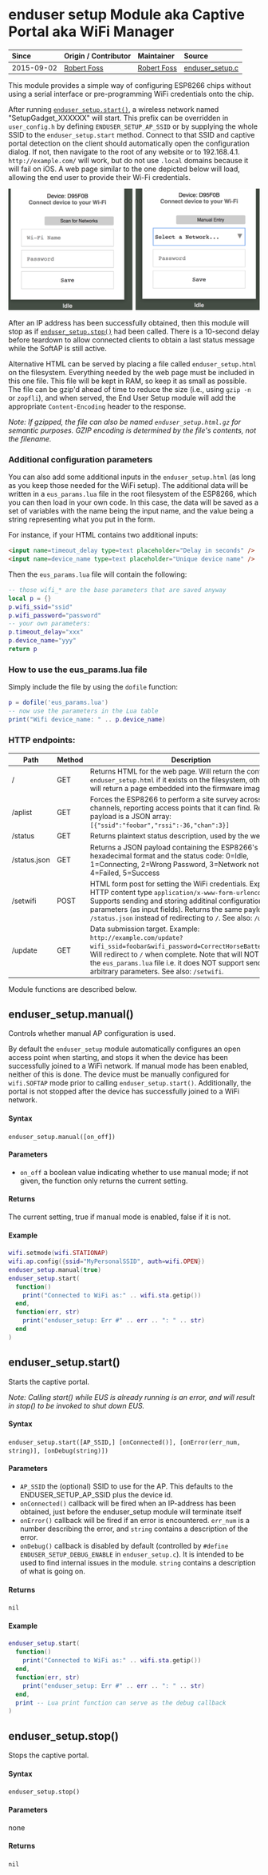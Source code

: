 # enduser setup Module aka Captive Portal aka WiFi Manager
| Since  | Origin / Contributor  | Maintainer  | Source  |
| :----- | :-------------------- | :---------- | :------ |
| 2015-09-02 | [Robert Foss](https://github.com/robertfoss) | [Robert Foss](https://github.com/robertfoss) | [enduser_setup.c](../../app/modules/enduser_setup.c)|

This module provides a simple way of configuring ESP8266 chips without using a
serial interface or pre-programming WiFi credentials onto the chip.

After running [`enduser_setup.start()`](#enduser_setupstart), a wireless 
network named "SetupGadget_XXXXXX" will start. This prefix can be overridden
in `user_config.h` by defining `ENDUSER_SETUP_AP_SSID` or by supplying the whole SSID to the
`enduser_setup.start` method. Connect to that SSID and captive portal detection on the client
should automatically open the configuration dialog. If not, then
navigate to the root of any website or to 192.168.4.1. 
`http://example.com/` will work, but do not use `.local` domains because it 
will fail on iOS. A web page similar to the one depicted below will load, 
allowing the end user to provide their Wi-Fi credentials.

![enduser setup config dialog](../img/enduser-setup-captive-portal.png "enduser setup config dialog")

After an IP address has been successfully obtained, then this module will stop
as if [`enduser_setup.stop()`](#enduser_setupstop) had been called. There is a
10-second delay before teardown to allow connected clients to obtain a last 
status message while the SoftAP is still active.

Alternative HTML can be served by placing a file called `enduser_setup.html` on
the filesystem. Everything needed by the web page must be included in this one
file. This file will be kept in RAM, so keep it as small as possible. The file
can be gzip'd ahead of time to reduce the size (i.e., using `gzip -n` or
`zopfli`), and when served, the End User Setup module will add the appropriate
`Content-Encoding` header to the response.

*Note: If gzipped, the file can also be named `enduser_setup.html.gz` for 
semantic purposes. GZIP encoding is determined by the file's contents, not the
filename.*

### Additional configuration parameters

You can also add some additional inputs in the `enduser_setup.html` (as long as
you keep those needed for the WiFi setup). The additional data will be written
in a `eus_params.lua` file in the root filesystem of the ESP8266, which you can
then load in your own code. In this case, the data will be saved as a set of
variables with the name being the input name, and the value being a string
representing what you put in the form.

For instance, if your HTML contains two additional inputs:

```html
<input name=timeout_delay type=text placeholder="Delay in seconds" />
<input name=device_name type=text placeholder="Unique device name" />
```

Then the `eus_params.lua` file will contain the following:

```lua
-- those wifi_* are the base parameters that are saved anyway
local p = {}
p.wifi_ssid="ssid"
p.wifi_password="password"
-- your own parameters:
p.timeout_delay="xxx"
p.device_name="yyy"
return p
```

### How to use the eus_params.lua file

Simply include the file by using the `dofile` function:
```lua
p = dofile('eus_params.lua')
-- now use the parameters in the Lua table
print("Wifi device_name: " .. p.device_name)
```

### HTTP endpoints:

|Path|Method|Description|
|----|------|-----------|
|/|GET|Returns HTML for the web page. Will return the contents of `enduser_setup.html` if it exists on the filesystem, otherwise will return a page embedded into the firmware image.|
|/aplist|GET|Forces the ESP8266 to perform a site survey across all channels, reporting access points that it can find. Return payload is a JSON array: `[{"ssid":"foobar","rssi":-36,"chan":3}]`|
|/status|GET|Returns plaintext status description, used by the web page|
|/status.json|GET|Returns a JSON payload containing the ESP8266's chip id in hexadecimal format and the status code: 0=Idle, 1=Connecting, 2=Wrong Password, 3=Network not Found, 4=Failed, 5=Success|
|/setwifi|POST|HTML form post for setting the WiFi credentials. Expects HTTP content type `application/x-www-form-urlencoded`. Supports sending and storing additinal configuration parameters (as input fields). Returns the same payload as `/status.json` instead of redirecting to `/`. See also: `/update`.|
|/update|GET|Data submission target. Example: `http://example.com/update?wifi_ssid=foobar&wifi_password=CorrectHorseBatteryStaple`. Will redirect to `/` when complete. Note that will NOT update the `eus_params.lua` file i.e. it does NOT support sending arbitrary parameters. See also: `/setwifi`. |

Module functions are described below.



## enduser_setup.manual()

Controls whether manual AP configuration is used.

By default the `enduser_setup` module automatically configures an open access
point when starting, and stops it when the device has been successfully joined
to a WiFi network. If manual mode has been enabled, neither of this is done.
The device must be manually configured for `wifi.SOFTAP` mode prior to calling 
`enduser_setup.start()`. Additionally, the portal is not stopped after the 
device has successfully joined to a WiFi network.


#### Syntax
`enduser_setup.manual([on_off])`

#### Parameters
  - `on_off` a boolean value indicating whether to use manual mode; if not 
  given, the function only returns the current setting.

#### Returns
The current setting, true if manual mode is enabled, false if it is not.

#### Example
```lua
wifi.setmode(wifi.STATIONAP)
wifi.ap.config({ssid="MyPersonalSSID", auth=wifi.OPEN})
enduser_setup.manual(true)
enduser_setup.start(
  function()
    print("Connected to WiFi as:" .. wifi.sta.getip())
  end,
  function(err, str)
    print("enduser_setup: Err #" .. err .. ": " .. str)
  end
)
```

## enduser_setup.start()

Starts the captive portal.

*Note: Calling start() while EUS is already running is an error, and will result in stop() to be invoked to shut down EUS.*

#### Syntax
`enduser_setup.start([AP_SSID,] [onConnected()], [onError(err_num, string)], [onDebug(string)])`

#### Parameters
 - `AP_SSID` the (optional) SSID to use for the AP. This defaults to the ENDUSER_SETUP_AP_SSID plus the device id.
 - `onConnected()` callback will be fired when an IP-address has been obtained, just before the enduser_setup module will terminate itself
 - `onError()` callback will be fired if an error is encountered. `err_num` is a number describing the error, and `string` contains a description of the error.
 - `onDebug()` callback is disabled by default (controlled by `#define ENDUSER_SETUP_DEBUG_ENABLE` in `enduser_setup.c`). It is intended to be used to find internal issues in the module. `string` contains a description of what is going on.

#### Returns
`nil`

#### Example
```lua
enduser_setup.start(
  function()
    print("Connected to WiFi as:" .. wifi.sta.getip())
  end,
  function(err, str)
    print("enduser_setup: Err #" .. err .. ": " .. str)
  end,
  print -- Lua print function can serve as the debug callback
)
```

## enduser_setup.stop()

Stops the captive portal.

#### Syntax
`enduser_setup.stop()`

#### Parameters
none

#### Returns
`nil`
